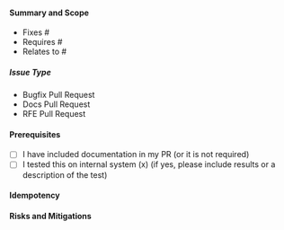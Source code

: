 #### Summary and Scope
<!--- Pick one below and delete the rest -->

- Fixes #
- Requires #
- Relates to #

##### Issue Type
<!--- Delete un-needed bullets -->

- Bugfix Pull Request
- Docs Pull Request
- RFE Pull Request

<!--- words; describe what this change is and what it is for. -->

#### Prerequisites

- [ ] I have included documentation in my PR (or it is not required)
- [ ] I tested this on internal system (x) (if yes, please include results or a description of the test)
 
#### Idempotency
 
<!--- describe testing done to verify code changes behave in an idempotent manner -->
 
#### Risks and Mitigations
 
<!--- What is less risky, or more risky now - or if your mod fails is there a new risk? -->
